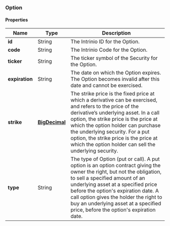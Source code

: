 
[//]: # (CLASS:Option)

[//]: # (KIND:object)

### Option

#### Properties

[//]: # (START_DEFINITION)

Name | Type | Description
------------ | ------------- | -------------
**id** | String | The Intrinio ID for the Option. &nbsp;
**code** | String | The Intrinio Code for the Option. &nbsp;
**ticker** | String | The ticker symbol of the Security for the Option. &nbsp;
**expiration** | String | The date on which the Option expires. The Option becomes invalid after this date and cannot be exercised. &nbsp;
**strike** | [**BigDecimal**](BigDecimal.md) | The strike price is the fixed price at which a derivative can be exercised, and refers to the price of the derivative’s underlying asset.  In a call option, the strike price is the price at which the option holder can purchase the underlying security.  For a put option, the strike price is the price at which the option holder can sell the underlying security. &nbsp;
**type** | String | The type of Option (put or call). A put option is an option contract giving the owner the right, but not the obligation, to sell a specified amount of an underlying asset at a specified price before the option&#39;s expiration date. A call option gives the holder the right to buy an underlying asset at a specified price, before the option&#39;s expiration date. &nbsp;

[//]: # (END_DEFINITION)


[//]: # (CONTAINED_CLASS:BigDecimal)





